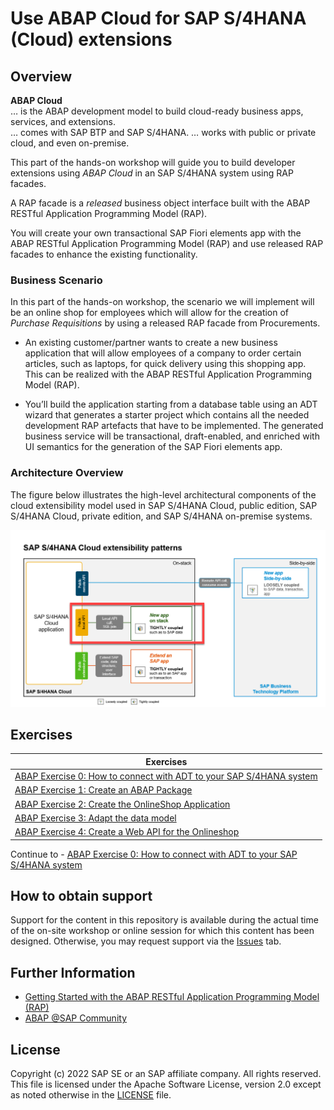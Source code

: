  # Use ABAP Cloud for SAP S/4HANA (Cloud) extensions

<!-- 
## Description

This repository contains the material for the hands-on session **Use ABAP Cloud for SAP S/4HANA (Cloud) extensions**.
-->

<!-- - [Requirements for attending this workshop](#requirements-for-attending-this-workshop) 
- [Overview](#overview)
- [Exercises](#exercises)
- [How to obtain support](#how-to-obtain-support) 
- [Further Information](#further-information)
-->

<!--
## Requirements for attending this workshop 


In order to participate in this hands-on session, you MUST have installed the latest version of Eclipse and the latest version of the ABAP Development Tools (ADT) in Eclipse.
Please check the following two short documents on how to do this if you have not already done it:  
- [Install the ABAP Development Tools (ADT)](https://developers.sap.com/tutorials/abap-install-adt.html)  
- [Adapt the Web Browser settings in your ADT installation](https://github.com/SAP-samples/abap-platform-rap-workshops/blob/main/requirements_rap_workshops.md#4-adapt-the-web-browser-settings-in-your-adt-installation)  
 
You also need a user on an SAP S/4HANA Cloud ABAP Environment system or on an SAP S/4HANA on-prem or private cloud system. The on-premise system must have a release equal to or higher SAP S/4HANA 2022.  

> **Note for participants of SAP events:** You will receive log on information from the SAP team during the event. 
> 
> | [How to log on to a SAP S/4HANA 2022 preconfigured appliance system](exercises/ex99/README.md) |  

-->

## Overview


**ABAP Cloud**  
… is the ABAP development model to build cloud-ready business apps, services, and extensions.  
… comes with SAP BTP and SAP S/4HANA. 
… works with public or private cloud, and even on-premise.  

This part of the hands-on workshop will guide you to build developer extensions using *ABAP Cloud* in an SAP S/4HANA system using RAP facades. 

A RAP facade is a *released* business object interface built with the ABAP RESTful Application Programming Model (RAP).

You will create your own transactional SAP Fiori elements app with the ABAP RESTful Application Programming Model (RAP) and use released RAP facades to enhance the existing functionality. 

### Business Scenario 

In this part of the hands-on workshop, the scenario we will implement will be an online shop for employees which will allow for the creation of *Purchase Requisitions* by using a released RAP facade from Procurements.   
 
 - An existing customer/partner wants to create a new business application that will allow employees of a company to order certain articles, such as laptops, for quick delivery using this shopping app. This can be realized with the ABAP RESTful Application Programming Model (RAP). 
 
 - You’ll build the application starting from a database table using an ADT wizard that generates a starter project which contains all the needed development RAP artefacts that have to be implemented. The generated business service will be transactional, draft-enabled, and enriched with UI semantics for the generation of the SAP Fiori elements app.

<!--
 - Now, the customer/partner wishes to enhance the existing online shop application. After an order is placed, it should be possible to initiate a purchase requisition for this order in the SAP S/4HANA system. Using the developer extensibility custom code can be added to the existing business logic of the online shop BO to fulfill this requirement and by calling the released RAP facade **I_PurchaseRequisitionTP** locally.
 -->
 
 <!--
Your application will finally look like this:

 ![List Report Page](images/Online_Shop_List_Report_Page.png)
 
 ![Object Page](images/Online_Shop_OBject_Page.png)
 -->

### Architecture Overview


The figure below illustrates the high-level architectural components of the cloud extensibility model used in SAP S/4HANA Cloud, public edition, SAP S/4HANA Cloud, private edition, and SAP S/4HANA on-premise systems.
 
 ![architecture](images/100_SAP_S4_HANA_Extensibility_Patterns.png)
 

## Exercises



| Exercises |  
| ------------- | 
| [ABAP Exercise 0: How to connect with ADT to your SAP S/4HANA system](exercises/ex99/README.md) |  
| [ABAP Exercise 1: Create an ABAP Package](exercises/ex1/README.md) | 
| [ABAP Exercise 2: Create the OnlineShop Application](exercises/ex2/README.md) | 
| [ABAP Exercise 3: Adapt the data model](exercises/ex3/README.md) |
| [ABAP Exercise 4: Create a Web API for the Onlineshop](exercises/ex4/README.md) | 

Continue to - [ABAP Exercise 0: How to connect with ADT to your SAP S/4HANA system](exercises/ex99/README.md)

## How to obtain support

Support for the content in this repository is available during the actual time of the on-site workshop or online session for which this content has been designed. Otherwise, you may request support via the [Issues](../../../../issues) tab.


## Further Information

- [Getting Started with the ABAP RESTful Application Programming Model (RAP)](https://blogs.sap.com/2019/10/25/getting-started-with-the-abap-restful-programming-model/)
- [ABAP @SAP Community](https://community.sap.com/topics/abap)

## License
Copyright (c) 2022 SAP SE or an SAP affiliate company. All rights reserved. This file is licensed under the Apache Software License, version 2.0 except as noted otherwise in the [LICENSE](LICENSES/Apache-2.0.txt) file.
